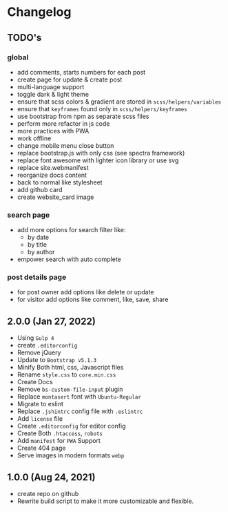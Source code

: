 # Changelog

## TODO's

### global

- add comments, starts numbers for each post
- create page for update & create post
- multi-language support
- toggle dark & light theme
- ensure that scss colors & gradient are stored in `scss/helpers/variables`
- ensure that `keyframes` found only in `scss/helpers/keyframes`
- use bootstrap from npm as separate scss files
- perform more refactor in js code
- more practices with PWA
- work offline
- change mobile menu close button
- replace bootstrap.js with only css (see spectra framework)
- replace font awesome with lighter icon library or use svg
- replace site.webmanifest
- reorganize docs content
- back to normal like stylesheet
- add github card
- create website_card image

### search page

- add more options for search filter like:
  - by date
  - by title
  - by author
- empower search with auto complete

### post details page

- for post owner add options like delete or update
- for visitor add options like comment, like, save, share

## 2.0.0 (Jan 27, 2022)

- Using `Gulp 4`
- create `.editorconfig`
- Remove jQuery
- Update to `Bootstrap v5.1.3`
- Minify Both html, css, Javascript files
- Rename `style.css` to `core.min.css`
- Create Docs
- Remove `bs-custom-file-input` plugin
- Replace `montasert` font with `Ubuntu-Regular`
- Migrate to eslint
- Replace `.jshintrc` config file with `.eslintrc`
- Add `license` file
- Create `.editorconfig` for editor config
- Create  Both `.htaccess`, `robots`
- Add `manifest` for `PWA` Support
- Create 404 page
- Serve images in modern formats `webp`

## 1.0.0 (Aug 24, 2021)

- create repo on github
- Rewrite build script to make it more customizable and flexible.
